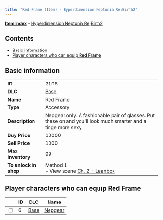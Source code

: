 ```yaml
---
title: "Red Frame (Item) - Hyperdimension Neptunia Re;Birth2"
---
```


[**Item Index**](/neptunia/rb2/item/index.html) - [Hyperdimension Neptunia Re;Birth2](/neptunia/rb2)

## Contents

- [Basic information](#basic-information)
- [Player characters who can equip **Red Frame**](#player-characters-who-can-equip-red-frame)

## Basic information

|   |   |
| -- | -- |
| **ID** | 2108 |
| **DLC** | [Base](/neptunia/rb2/dlc/0-base.html) |
| **Name** | Red Frame |
| **Type** | Accessory |
| **Description** | Nepgear only. A fashionable pair of glasses. Put these on and you'll look much smarter and a tinge more sexy. |
| **Buy Price** | 10000 |
| **Sell Price** | 1000 |
| **Max inventory** | 99 |
| **To unlock in shop** | Method 1<br />- View scene [Ch. 2 - Leanbox](/neptunia/rb2/scene/0-205-ch-2-leanbox.html) |

## Player characters who can equip **Red Frame**

|    | ID | DLC | Name |
| -- | -- | --- | ---- |
| <input type="checkbox" id="rb2-player-0-6" class="trackbox" /> | 6 | [Base](/neptunia/rb2/dlc/0-base.html) | [Nepgear](/neptunia/rb2/player/0-6-nepgear.html) |